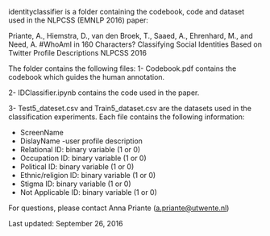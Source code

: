 identityclassifier is a folder containing the codebook, code and dataset used in the NLPCSS (EMNLP 2016) paper: 

Priante, A., Hiemstra, D., van den Broek, T., Saaed, A., Ehrenhard, M., and Need, A. 
#WhoAmI in 160 Characters? Classifying Social Identities Based on Twitter Profile Descriptions
NLPCSS 2016

The folder contains the following files:
1- Codebook.pdf contains the codebook which guides the human annotation.

2- IDClassifier.ipynb contains the code used in the paper.

3- Test5_dateset.csv and Train5_dataset.csv are the datasets used in the classification experiments. Each file contains the following information:
- ScreenName
- DislayName
-user profile description
- Relational ID: binary variable (1 or 0)
- Occupation ID: binary variable (1 or 0)
- Political ID: binary variable (1 or 0)
- Ethnic/religion ID:  binary variable (1 or 0)
- Stigma ID:  binary variable (1 or 0)
- Not Applicable ID: binary variable (1 or 0)

For questions, please contact Anna Priante (a.priante@utwente.nl)

Last updated: September 26, 2016
